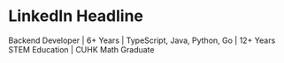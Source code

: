 # LinkedIn Headline

Backend Developer | 6+ Years | TypeScript, Java, Python, Go | 12+ Years STEM Education | CUHK Math Graduate